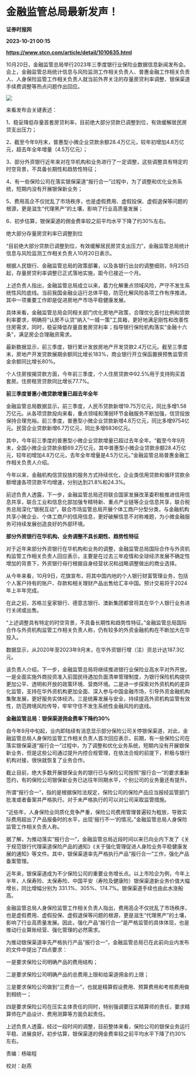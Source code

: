 # 金融监管总局最新发声！
**证券时报网**

**2023-10-21 00:15**

**https://www.stcn.com/article/detail/1010635.html**

10月20日，金融监管总局举行2023年三季度银行业保险业数据信息新闻发布会。会上，金融监管总局统计信息与风险监测工作相关负责人、普惠金融工作相关负责人、人身保险监管工作相关负责人就当前外界关注的存量房贷利率调整、银保渠道手续费调整等热点问题作出回应。

![](https://stcn-main.oss-cn-shenzhen.aliyuncs.com/upload/wechat/20231021/f23EOWYFfgH9CrWrqFaM92zBE4gZKf6ZTLBGy9Pn8qpntdU9WTRwW2s9jGF3iaqPlRyYq6XjTpCbtXI29yxjJRg.png)

来看发布会关键表述：

1、稳妥降低存量首套房贷利率，目前绝大部分贷款已调整到位，有效缓解居民房贷支出压力；

2、截至今年9月末，普惠型小微企业贷款余额28.4万亿元，较年初增加4.8万亿元，超去年全年增量（4.5万亿元）；

3、部分外资银行近年来对在华机构和业务进行了一定调整，这些调整具有特定的时空背景，不具备长期性和趋势性特征；

4、有一些保险公司在落实银保渠道“报行合一”过程中，为了调整和优化业务系统，短期内没有开展银保新业务；

5、费用高企不仅扰乱了市场秩序，也是虚假费用、虚假投保、虚假退保等问题的根源，更是滋生“代理黑产”的土壤，影响了行业高质量发展；

6、初步估算，银保渠道的佣金费率较之前平均水平下降了约30%左右。

绝大部分存量房贷利率已调整到位

“目前绝大部分贷款已调整到位，有效缓解居民房贷支出压力”，金融监管总局统计信息与风险监测工作相关负责人10月20日表示。

根据人民银行、金融监管总局的政策部署，以及各银行出台的调整细则，9月25日起，存量房贷利率调整已正式落地实施，距今已接近一个月。

上述负责人指出，金融监管总局成立以来，着力化解重点领域风险，严守不发生系统性风险底线。当前我国金融业运行总体平稳，防范化解风险各项工作有序推进。其中一项重要工作即是促进房地产市场平稳健康发展。

具体来看，金融监管总局会同相关部门优化房地产政策，合理优化首付比例和贷款利率要求，明确将“认房不认贷”纳入“一城一策”工具箱，更好地满足刚性和改善性住房需求，同时，稳妥降低存量首套房贷利率；指导银行保险机构落实“金融十六条”，满足房企合理融资需求。

最新数据显示，前三季度，银行累计发放房地产开发贷款2.4万亿元。截至三季度末，房地产开发贷款展期余额同比增长183%，商业银行开立保函置换预售监管资金余额同比增长80%。

个人住房按揭贷款方面，今年前三季度，个人住房贷款中92.5%用于支持购买首套房。住房租赁贷款同比增长77.7%。

**前三季度普惠小微贷款增量已超去年全年**

金融监管总局数据显示，前三季度，人民币贷款新增19.75万亿元，同比多增1.58万亿元。从各项贷款投向来看，重点领域和薄弱环节金融服务不断加强，信贷投放保持合理充裕。前三季度，普惠型小微企业贷款新增4.8万亿元，同比多增9754亿元。民营企业贷款新增6.7万亿元，同比多增6836亿元。

其中，今年前三季度的普惠型小微企业贷款增量已超过去年全年。“截至今年9月末，全国小微企业贷款余额69.2万亿元，其中普惠型小微企业贷款余额28.4万亿元，较年初增加4.8万亿元，去年全年增量是4.5万亿元。”金融监管总局普惠金融工作相关负责人介绍。

今年以来，金融机构信贷投放的服务方式持续优化，企业类信用贷款和循环贷款余额增速各项贷款平均增速，分别达到21.8%和24.3%。

前述负责人透露，下一步，金融监管总局还将联合国家发展改革委积极推进信用信息共享，联合工业和信息化部加强专精特新、重点产业链等企业信息共享，联合税务总局深化“银税互动”，联合市场监管总局开展个体工商户分型分类，与金融机构共享小微企业、个体工商户的信用信息，更好破解信息不对称难题，为小微金融服务可持续发展创造良好的外部环境。

**部分外资银行在华机构、业务调整不具长期性、趋势性特征**

对于近年来部分外资银行在华机构和业务的调整，金融监管总局国际合作与外资机构监管工作相关负责人回应表示，主要是在过去三年疫情和全球经济发展不确定性增加的背景下，外资银行母行根据自身经营状况和战略调整做出的商业选择。

从今年来看，10月9日，花旗宣布，将其中国内地的个人银行财富管理业务，包括个人客户持有的账户、存款和相关理财产品出售给汇丰中国。预计交易将于2024年上半年完成。

在此之前，苏格兰皇家银行、德意志银行、澳新集团都曾将其在华个人银行业务进行关闭或出售。

“上述调整具有特定的时空背景，不具备长期性和趋势性特征。”金融监管总局国际合作与外资机构监管工作相关负责人称，仍有较多的外资金融机构在不断加大在华投入。

数据显示，从2020年至2023年9月末，在华外资银行增（注）资总计达187.3亿元。

该负责人介绍，下一步，金融监管总局将继续推进银行业保险业高水平对外开放，一是全面实施外商投资准入前国民待遇加负面清单管理制度，为银行保险机构提供更加公平、透明和开放的政策环境、营商环境。二是进一步探索对外资机构的差异化监管，支持在华外资机构更加全面、深入参与中国金融市场，引导外资金融机构集聚发展，更好服务实体经济。三是统筹发展与安全，持续提高外资机构监管有效性，防范跨境风险传导，牢牢守住不发生系统性金融风险的底线。

**金融监管总局：银保渠道佣金费率下降约30%**

自今年9月中旬起，业内即陆续有消息显示部分保险公司关停银保渠道，对此，金融监管总局人身保险监管工作相关负责人首次回应表示，前期，有一些保险公司在落实银保渠道“报行合一”过程中，为了调整和优化业务系统，短期内没有开展银保新业务，但是这些公司通过提升内控合规管理，在依法合规的前提下，积极与银行机构对接，很快就恢复了业务合作。

截止目前，绝大多数开展银保业务的银行已与保险公司按照“报行合一”的要求重新签约，有的保险公司银保新业务已达往年同期水平，个别公司的业务量还有提升。

所谓“报行合一”，指的是根据保险法规定，保险公司的保险产品应当报经监管部门批准或者备案并严格执行。对于未严格执行的可以对公司采取监管措施。

“近些年，人身保险业同质化竞争严重，保险公司费用管理普遍较为粗放，导致实际费用超出了产品报备时的水平，出现‘报行不一’的情况。”金融监管总局人身保险监管工作相关负责人称。

据了解，为推动落实“报行合一”，金融监管总局近段时间以来已向业内下发了《关于规范银行代理渠道保险产品的通知》《关于强化管理促进人身险业务平稳健康发展的通知》等文件。其中，银保渠道率先严格执行产品“报行合一”工作，强化产品备案管理。

近年来，银保渠道成为不少保险公司的重要业务增长点。以上市险企为例，今年上半年，人保寿险、太保寿险、中国平安（寿险及健康险）银保渠道新业务价值大幅增长，同比增幅分别为 331.1%、305%、174.7%。银保渠道手续也由此水涨船高。

金融监管总局人身保险监管工作相关负责人指出，费用高企不仅扰乱了市场秩序，也是虚假费用、虚假投保、虚假退保等问题的根源，更是滋生“代理黑产”的土壤，影响了行业高质量发展。因此，强化产品“报行合一”是严格监管的具体体现，也是推动行业算账经营、强化管理的必然需求。

为推动银保渠道率先严格执行产品“报行合一”，金融监管总局已在此前向业内发布的文件中提出了四点要求：

一是要求保险公司明确产品的费用结构；

二是要求保险公司明确产品的总费用上限和给渠道佣金的上限；

三是要求保险公司做到“三费合一”，也就是精算假设费用、预算费用和考核费用做到相统一；

四是要求保险公司在压实主体责任的同时，特别强调要压实精算师的责任，要求精算师在产品设计、费用测算等方面负起责任。

上述负责人透露，经过一段时间的调整，目前整体来看，保险公司的银保业务运行平稳、进展良好。初步估算，银保渠道的佣金费率较之前平均水平下降了约30%左右。

责编：杨喻程

校对：赵燕